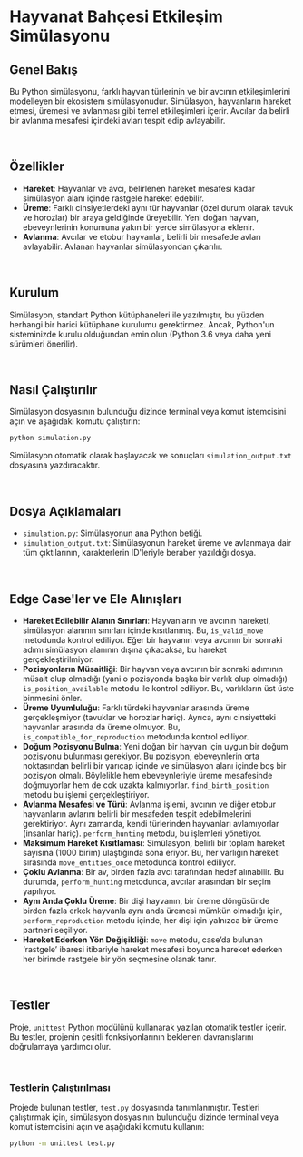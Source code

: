 # Hayvanat Bahçesi Etkileşim Simülasyonu
## Genel Bakış

Bu Python simülasyonu, farklı hayvan türlerinin ve bir avcının etkileşimlerini modelleyen bir ekosistem simülasyonudur. Simülasyon, hayvanların hareket etmesi, üremesi ve avlanması gibi temel etkileşimleri içerir. Avcılar da belirli bir avlanma mesafesi içindeki avları tespit edip avlayabilir.

&nbsp;


## Özellikler

- **Hareket**: Hayvanlar ve avcı, belirlenen hareket mesafesi kadar simülasyon alanı içinde rastgele hareket edebilir.
- **Üreme**: Farklı cinsiyetlerdeki aynı tür hayvanlar (özel durum olarak tavuk ve horozlar) bir araya geldiğinde üreyebilir. Yeni doğan hayvan, ebeveynlerinin konumuna yakın bir yerde simülasyona eklenir.
- **Avlanma**: Avcılar ve etobur hayvanlar, belirli bir mesafede avları avlayabilir. Avlanan hayvanlar simülasyondan çıkarılır.

&nbsp;

## Kurulum

Simülasyon, standart Python kütüphaneleri ile yazılmıştır, bu yüzden herhangi bir harici kütüphane kurulumu gerektirmez. Ancak, Python'un sisteminizde kurulu olduğundan emin olun (Python 3.6 veya daha yeni sürümleri önerilir).

&nbsp;

## Nasıl Çalıştırılır

Simülasyon dosyasının bulunduğu dizinde terminal veya komut istemcisini açın ve aşağıdaki komutu çalıştırın:

```bash
python simulation.py
```

Simülasyon otomatik olarak başlayacak ve sonuçları `simulation_output.txt` dosyasına yazdıracaktır.

&nbsp;

## Dosya Açıklamaları

- `simulation.py`: Simülasyonun ana Python betiği.
- `simulation_output.txt`: Simülasyonun hareket üreme ve avlanmaya dair tüm çıktılarının, karakterlerin ID'leriyle beraber yazıldığı dosya.

&nbsp;


## Edge Case'ler ve Ele Alınışları

- **Hareket Edilebilir Alanın Sınırları**: Hayvanların ve avcının hareketi, simülasyon alanının sınırları içinde kısıtlanmış. Bu, `is_valid_move` metodunda kontrol ediliyor. Eğer bir hayvanın veya avcının bir sonraki adımı simülasyon alanının dışına çıkacaksa, bu hareket gerçekleştirilmiyor.
- **Pozisyonların Müsaitliği**: Bir hayvan veya avcının bir sonraki adımının müsait olup olmadığı (yani o pozisyonda başka bir varlık olup olmadığı) `is_position_available` metodu ile kontrol ediliyor. Bu, varlıkların üst üste binmesini önler.
- **Üreme Uyumluluğu**: Farklı türdeki hayvanlar arasında üreme gerçekleşmiyor (tavuklar ve horozlar hariç). Ayrıca, aynı cinsiyetteki hayvanlar arasında da üreme olmuyor. Bu, `is_compatible_for_reproduction` metodunda kontrol ediliyor.
- **Doğum Pozisyonu Bulma**: Yeni doğan bir hayvan için uygun bir doğum pozisyonu bulunması gerekiyor. Bu pozisyon, ebeveynlerin orta noktasından belirli bir yarıçap içinde ve simülasyon alanı içinde boş bir pozisyon olmalı. Böylelikle hem ebeveynleriyle üreme mesafesinde doğmuyorlar hem de cok uzakta kalmıyorlar. `find_birth_position` metodu bu işlemi gerçekleştiriyor.
- **Avlanma Mesafesi ve Türü**: Avlanma işlemi, avcının ve diğer etobur hayvanların avlarını belirli bir mesafeden tespit edebilmelerini gerektiriyor. Aynı zamanda, kendi türlerinden hayvanları avlamıyorlar (insanlar hariç). `perform_hunting` metodu, bu işlemleri yönetiyor.
- **Maksimum Hareket Kısıtlaması**: Simülasyon, belirli bir toplam hareket sayısına (1000 birim) ulaştığında sona eriyor. Bu, her varlığın hareketi sırasında `move_entities_once` metodunda kontrol ediliyor.
- **Çoklu Avlanma**: Bir av, birden fazla avcı tarafından hedef alınabilir. Bu durumda, `perform_hunting` metodunda, avcılar arasından bir seçim yapılıyor.
- **Aynı Anda Çoklu Üreme**: Bir dişi hayvanın, bir üreme döngüsünde birden fazla erkek hayvanla aynı anda üremesi mümkün olmadığı için, `perform_reproduction` metodu içinde, her dişi için yalnızca bir üreme partneri seçiliyor.
- **Hareket Ederken Yön Değişikliği**: `move` metodu, case’da bulunan ‘rastgele’ ibaresi itibariyle hareket mesafesi boyunca hareket ederken her birimde rastgele bir yön seçmesine olanak tanır.

&nbsp;

## Testler

Proje, `unittest` Python modülünü kullanarak yazılan otomatik testler içerir. Bu testler, projenin çeşitli fonksiyonlarının beklenen davranışlarını doğrulamaya yardımcı olur.

&nbsp;

### Testlerin Çalıştırılması

Projede bulunan testler, `test.py` dosyasında tanımlanmıştır. Testleri çalıştırmak için, simülasyon dosyasının bulunduğu dizinde terminal veya komut istemcisini açın ve aşağıdaki komutu kullanın:

```bash
python -m unittest test.py
